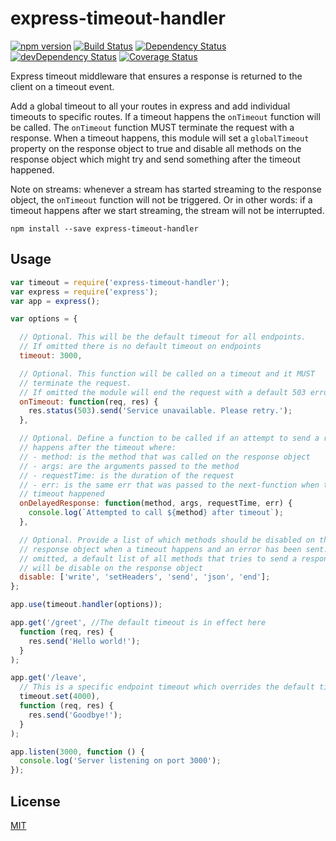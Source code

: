 # express-timeout-handler

[![npm version](https://badge.fury.io/js/express-timeout-handler.svg)](https://badge.fury.io/js/express-timeout-handler) [![Build Status](https://travis-ci.org/debitoor/express-timeout-handler.svg?branch=master)](https://travis-ci.org/debitoor/express-timeout-handler) [![Dependency Status](https://david-dm.org/debitoor/express-timeout-handler.svg)](https://david-dm.org/debitoor/express-timeout-handler) [![devDependency Status](https://david-dm.org/debitoor/express-timeout-handler/dev-status.svg)](https://david-dm.org/debitoor/express-timeout-handler#info=devDependencies) [![Coverage Status](https://coveralls.io/repos/github/debitoor/express-timeout-handler/badge.svg?branch=master)](https://coveralls.io/github/debitoor/express-timeout-handler?branch=master)

Express timeout middleware that ensures a response is returned to the client on a timeout event.

Add a global timeout to all your routes in express and add individual timeouts to specific routes. If a timeout happens the ``onTimeout`` function will be called. The ``onTimeout`` function MUST terminate the request with a response. When a timeout happens, this module will set a ``globalTimeout`` property on the response object to true and disable all methods on the response object which might try and send something after the timeout happened.

Note on streams: whenever a stream has started streaming to the response object, the ``onTimeout`` function will not be triggered. Or in other words: if a timeout happens after we start streaming, the stream will not be interrupted.

	npm install --save express-timeout-handler

## Usage

```javascript
var timeout = require('express-timeout-handler');
var express = require('express');
var app = express();

var options = {

  // Optional. This will be the default timeout for all endpoints.
  // If omitted there is no default timeout on endpoints
  timeout: 3000,

  // Optional. This function will be called on a timeout and it MUST
  // terminate the request.
  // If omitted the module will end the request with a default 503 error.
  onTimeout: function(req, res) {
    res.status(503).send('Service unavailable. Please retry.');
  },

  // Optional. Define a function to be called if an attempt to send a response
  // happens after the timeout where:
  // - method: is the method that was called on the response object
  // - args: are the arguments passed to the method
  // - requestTime: is the duration of the request
  // - err: is the same err that was passed to the next-function when the
  // timeout happened
  onDelayedResponse: function(method, args, requestTime, err) {
    console.log(`Attempted to call ${method} after timeout`);
  },

  // Optional. Provide a list of which methods should be disabled on the
  // response object when a timeout happens and an error has been sent. If
  // omitted, a default list of all methods that tries to send a response
  // will be disable on the response object
  disable: ['write', 'setHeaders', 'send', 'json', 'end'];
};

app.use(timeout.handler(options));

app.get('/greet', //The default timeout is in effect here
  function (req, res) {
    res.send('Hello world!');
  }
);

app.get('/leave',
  // This is a specific endpoint timeout which overrides the default timeout
  timeout.set(4000),
  function (req, res) {
    res.send('Goodbye!');
  }
);

app.listen(3000, function () {
  console.log('Server listening on port 3000');
});
```

## License

[MIT](http://opensource.org/licenses/MIT)
